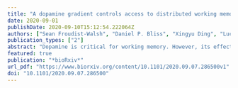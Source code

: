 ```yaml
---
title: "A dopamine gradient controls access to distributed working memory in monkey cortex"
date: 2020-09-01
publishDate: 2020-09-10T15:12:54.222064Z
authors: ["Sean Froudist-Walsh", "Daniel P. Bliss", "Xingyu Ding", "Lucija Jankovic-Rapan", "Meiqi Niu", "Kenneth Knoblauch", "Karl Zilles", "Henry Kennedy", "Nicola Palomero-Gallagher", "Xiao-Jing Wang"]
publication_types: ["2"]
abstract: "Dopamine is critical for working memory. However, its effects throughout the large-scale primate cortex are poorly understood. Here we report that dopamine receptor density per neuron, measured by receptor autoradiography in the macaque monkey cortex, displays a macroscopic gradient along the cortical hierarchy. We developed a connectome- and biophysically-based model for distributed working memory that incorporates multiple neuron types and a dopamine gradient. The model captures an inverted U-shaped dependence of working memory on dopamine. The spatial distribution of mnemonic persistent activity matches that observed in over 90 experimental studies. We show that dopamine filters out irrelevant stimuli by enhancing inhibition of pyramidal cell dendrites. The level of cortical dopamine can also determine whether memory encoding is through persistent activity or an internal synaptic state. Taken together, our work represents a cross-level understanding that links molecules, cell types, recurrent circuit dynamics and a core cognitive function distributed across the cortex."
featured: true
publication: "*bioRxiv*"
url_pdf: "https://www.biorxiv.org/content/10.1101/2020.09.07.286500v1"
doi: "10.1101/2020.09.07.286500"
---
```


